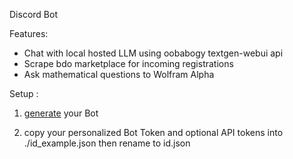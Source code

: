 Discord Bot

Features:

* Chat with local hosted LLM using oobabogy textgen-webui api
* Scrape bdo marketplace for incoming registrations
* Ask mathematical questions to Wolfram Alpha 


Setup : 

1. [generate](https://discord.com/developers/) your Bot 

2. copy your personalized Bot Token and optional API tokens into ./id_example.json then rename to id.json
